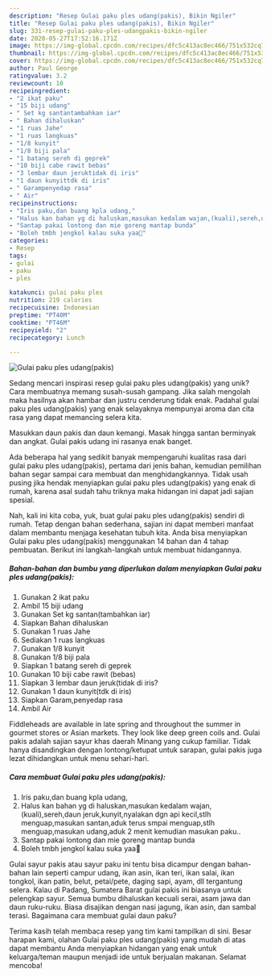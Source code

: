 ```yaml
---
description: "Resep Gulai paku ples udang(pakis), Bikin Ngiler"
title: "Resep Gulai paku ples udang(pakis), Bikin Ngiler"
slug: 331-resep-gulai-paku-ples-udangpakis-bikin-ngiler
date: 2020-05-27T17:52:16.171Z
image: https://img-global.cpcdn.com/recipes/dfc5c413ac8ec466/751x532cq70/gulai-paku-ples-udangpakis-foto-resep-utama.jpg
thumbnail: https://img-global.cpcdn.com/recipes/dfc5c413ac8ec466/751x532cq70/gulai-paku-ples-udangpakis-foto-resep-utama.jpg
cover: https://img-global.cpcdn.com/recipes/dfc5c413ac8ec466/751x532cq70/gulai-paku-ples-udangpakis-foto-resep-utama.jpg
author: Paul George
ratingvalue: 3.2
reviewcount: 10
recipeingredient:
- "2 ikat paku"
- "15 biji udang"
- " Set kg santantambahkan iar"
- " Bahan dihaluskan"
- "1 ruas Jahe"
- "1 ruas langkuas"
- "1/8 kunyit"
- "1/8 biji pala"
- "1 batang sereh di geprek"
- "10 biji cabe rawit bebas"
- "3 lembar daun jeruktidak di iris"
- "1 daun kunyittdk di iris"
- " Garampenyedap rasa"
- " Air"
recipeinstructions:
- "Iris paku,dan buang kpla udang,"
- "Halus kan bahan yg di haluskan,masukan kedalam wajan,(kuali),sereh,daun jeruk,kunyit,nyalakan dgn api kecil,stlh menguap,masukan santan,aduk terus smpai menguap,stlh menguap,masukan udang,aduk 2 menit kemudian masukan paku.."
- "Santap pakai lontong dan mie goreng mantap bunda"
- "Boleh tmbh jengkol kalau suka yaa🤣"
categories:
- Resep
tags:
- gulai
- paku
- ples

katakunci: gulai paku ples 
nutrition: 219 calories
recipecuisine: Indonesian
preptime: "PT40M"
cooktime: "PT46M"
recipeyield: "2"
recipecategory: Lunch

---
```



![Gulai paku ples udang(pakis)](https://img-global.cpcdn.com/recipes/dfc5c413ac8ec466/751x532cq70/gulai-paku-ples-udangpakis-foto-resep-utama.jpg)

Sedang mencari inspirasi resep gulai paku ples udang(pakis) yang unik? Cara membuatnya memang susah-susah gampang. Jika salah mengolah maka hasilnya akan hambar dan justru cenderung tidak enak. Padahal gulai paku ples udang(pakis) yang enak selayaknya mempunyai aroma dan cita rasa yang dapat memancing selera kita.

Masukkan daun pakis dan daun kemangi. Masak hingga santan berminyak dan angkat. Gulai pakis udang ini rasanya enak banget.

Ada beberapa hal yang sedikit banyak mempengaruhi kualitas rasa dari gulai paku ples udang(pakis), pertama dari jenis bahan, kemudian pemilihan bahan segar sampai cara membuat dan menghidangkannya. Tidak usah pusing jika hendak menyiapkan gulai paku ples udang(pakis) yang enak di rumah, karena asal sudah tahu triknya maka hidangan ini dapat jadi sajian spesial.


Nah, kali ini kita coba, yuk, buat gulai paku ples udang(pakis) sendiri di rumah. Tetap dengan bahan sederhana, sajian ini dapat memberi manfaat dalam membantu menjaga kesehatan tubuh kita. Anda bisa menyiapkan Gulai paku ples udang(pakis) menggunakan 14 bahan dan 4 tahap pembuatan. Berikut ini langkah-langkah untuk membuat hidangannya.

<!--inarticleads1-->

##### Bahan-bahan dan bumbu yang diperlukan dalam menyiapkan Gulai paku ples udang(pakis):

1. Gunakan 2 ikat paku
1. Ambil 15 biji udang
1. Gunakan  Set kg santan(tambahkan iar)
1. Siapkan  Bahan dihaluskan
1. Gunakan 1 ruas Jahe
1. Sediakan 1 ruas langkuas
1. Gunakan 1/8 kunyit
1. Gunakan 1/8 biji pala
1. Siapkan 1 batang sereh di geprek
1. Gunakan 10 biji cabe rawit (bebas)
1. Siapkan 3 lembar daun jeruk(tidak di iris?
1. Gunakan 1 daun kunyit(tdk di iris)
1. Siapkan  Garam,penyedap rasa
1. Ambil  Air


Fiddleheads are available in late spring and throughout the summer in gourmet stores or Asian markets. They look like deep green coils and. Gulai pakis adalah sajian sayur khas daerah Minang yang cukup familiar. Tidak hanya disandingkan dengan lontong/ketupat untuk sarapan, gulai pakis juga lezat dihidangkan untuk menu sehari-hari. 

<!--inarticleads2-->

##### Cara membuat Gulai paku ples udang(pakis):

1. Iris paku,dan buang kpla udang,
1. Halus kan bahan yg di haluskan,masukan kedalam wajan,(kuali),sereh,daun jeruk,kunyit,nyalakan dgn api kecil,stlh menguap,masukan santan,aduk terus smpai menguap,stlh menguap,masukan udang,aduk 2 menit kemudian masukan paku..
1. Santap pakai lontong dan mie goreng mantap bunda
1. Boleh tmbh jengkol kalau suka yaa🤣


Gulai sayur pakis atau sayur paku ini tentu bisa dicampur dengan bahan-bahan lain seperti campur udang, ikan asin, ikan teri, ikan salai, ikan tongkol, ikan patin, belut, petai/pete, daging sapi, ayam, dll tergantung selera. Kalau di Padang, Sumatera Barat gulai pakis ini biasanya untuk pelengkap sayur. Semua bumbu dihaluskan kecuali serai, asam jawa dan daun ruku-ruku. Biasa disajikan dengan nasi jagung, ikan asin, dan sambal terasi. Bagaimana cara membuat gulai daun paku? 

Terima kasih telah membaca resep yang tim kami tampilkan di sini. Besar harapan kami, olahan Gulai paku ples udang(pakis) yang mudah di atas dapat membantu Anda menyiapkan hidangan yang enak untuk keluarga/teman maupun menjadi ide untuk berjualan makanan. Selamat mencoba!
